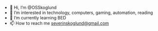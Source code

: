 - 👋 Hi, I’m @OSSkoglund
- 👀 I’m interested in technology, computers, gaming, automation, reading
- 🌱 I’m currently learning BED
- 📫 How to reach me severinskoglund@gmail.com

<!---
OSSkoglund/OSSkoglund is a ✨ special ✨ repository because its `README.md` (this file) appears on your GitHub profile.
You can click the Preview link to take a look at your changes.
--->
